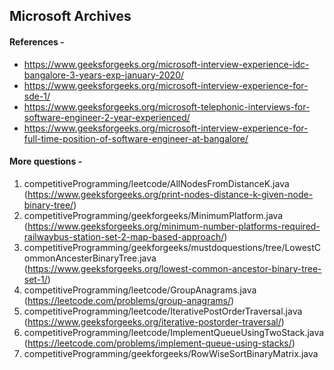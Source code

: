 ## Microsoft Archives 

#### References -

- https://www.geeksforgeeks.org/microsoft-interview-experience-idc-bangalore-3-years-exp-january-2020/
- https://www.geeksforgeeks.org/microsoft-interview-experience-for-sde-1/
- https://www.geeksforgeeks.org/microsoft-telephonic-interviews-for-software-engineer-2-year-experienced/
- https://www.geeksforgeeks.org/microsoft-interview-experience-for-full-time-position-of-software-engineer-at-bangalore/



#### More questions -

1. competitiveProgramming/leetcode/AllNodesFromDistanceK.java (https://www.geeksforgeeks.org/print-nodes-distance-k-given-node-binary-tree/)
2. competitiveProgramming/geekforgeeks/MinimumPlatform.java (https://www.geeksforgeeks.org/minimum-number-platforms-required-railwaybus-station-set-2-map-based-approach/)
3. competitiveProgramming/geekforgeeks/mustdoquestions/tree/LowestCommonAncesterBinaryTree.java (https://www.geeksforgeeks.org/lowest-common-ancestor-binary-tree-set-1/)
4. competitiveProgramming/leetcode/GroupAnagrams.java (https://leetcode.com/problems/group-anagrams/)
5. competitiveProgramming/leetcode/IterativePostOrderTraversal.java (https://www.geeksforgeeks.org/iterative-postorder-traversal/)
6. competitiveProgramming/leetcode/ImplementQueueUsingTwoStack.java (https://leetcode.com/problems/implement-queue-using-stacks/)
7. competitiveProgramming/geekforgeeks/RowWiseSortBinaryMatrix.java
